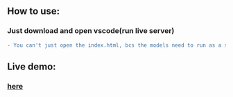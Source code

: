 ## How to use:

### Just download and open vscode(run live server)

```diff
- You can't just open the index.html, bcs the models need to run as a server environment
```

## Live demo: 

### [here](https://face.boyuanshi.com)
